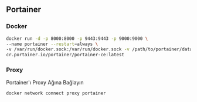 ## Portainer

### Docker

```sh
docker run -d -p 8000:8000 -p 9443:9443 -p 9000:9000 \
--name portainer --restart=always \
-v /var/run/docker.sock:/var/run/docker.sock -v /path/to/portainer/data:/data \
cr.portainer.io/portainer/portainer-ce:latest
```

### Proxy

Portainer'ı Proxy Ağına Bağlayın

```sh
docker network connect proxy portainer
```
